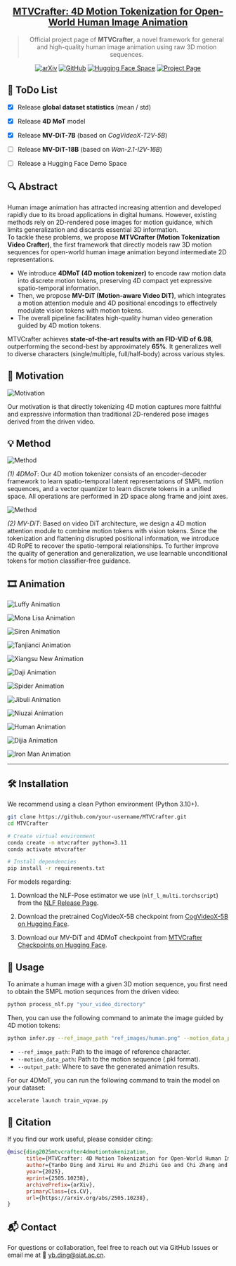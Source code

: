 <meta name="google-site-verification" content="-XQC-POJtlDPD3i2KSOxbFkSBde_Uq9obAIh_4mxTkM" />

<div align="center">

<h2><a href="https://www.arxiv.org/abs/2505.10238">MTVCrafter: 4D Motion Tokenization for Open-World Human Image Animation</a></h2>

> Official project page of **MTVCrafter**, a novel framework for general and high-quality human image animation using raw 3D motion sequences.

<!--
[Yanbo Ding](https://github.com/DINGYANB),
[Shaobin Zhuang](https://scholar.google.com/citations?user=PGaDirMAAAAJ&hl=zh-CN&oi=ao), 
[Kunchang Li](https://scholar.google.com/citations?user=D4tLSbsAAAAJ), 
[Zhengrong Yue](https://arxiv.org/search/?searchtype=author&query=Zhengrong%20Yue), 
[Yu Qiao](https://scholar.google.com/citations?user=gFtI-8QAAAAJ&hl), 
[Yali Wang†](https://scholar.google.com/citations?user=hD948dkAAAAJ)
-->

[![arXiv](https://img.shields.io/badge/arXiv-2408.10605-b31b1b.svg)](https://www.arxiv.org/abs/2505.10238)
[![GitHub](https://img.shields.io/badge/GitHub-MTVCrafter-blue?logo=github)](https://github.com/DINGYANB/MTVCrafter)
[![Hugging Face Space](https://img.shields.io/badge/%F0%9F%A4%97%20Hugging%20Face-Models-yellow)](https://huggingface.co/yanboding/)
[![Project Page](https://img.shields.io/badge/🌐%20Page-GitHub.io-brightgreen)](https://dingyanb.github.io/MTVCtafter/)

</div>


## 📌 ToDo List

- [x] Release **global dataset statistics** (mean / std)  
- [x] Release **4D MoT** model  
- [x] Release **MV-DiT-7B** (based on *CogVideoX-T2V-5B*)  
- [ ] Release **MV-DiT-18B** (based on *Wan-2.1-I2V-16B*)
- [ ] Release a Hugging Face Demo Space


## 🔍 Abstract

Human image animation has attracted increasing attention and developed rapidly due to its broad applications in digital humans. However, existing methods rely on 2D-rendered pose images for motion guidance, which limits generalization and discards essential 3D information.  
To tackle these problems, we propose **MTVCrafter (Motion Tokenization Video Crafter)**, the first framework that directly models raw 3D motion sequences for open-world human image animation beyond intermediate 2D representations.

- We introduce **4DMoT (4D motion tokenizer)** to encode raw motion data into discrete motion tokens, preserving 4D compact yet expressive spatio-temporal information.
- Then, we propose **MV-DiT (Motion-aware Video DiT)**, which integrates a motion attention module and 4D positional encodings to effectively modulate vision tokens with motion tokens.
- The overall pipeline facilitates high-quality human video generation guided by 4D motion tokens.

MTVCrafter achieves **state-of-the-art results with an FID-VID of 6.98**, outperforming the second-best by approximately **65%**. It generalizes well to diverse characters (single/multiple, full/half-body) across various styles.

## 🎯 Motivation

![Motivation](./static/images/Motivation.png)

Our motivation is that directly tokenizing 4D motion captures more faithful and expressive information than traditional 2D-rendered pose images derived from the driven video.

## 💡 Method

![Method](./static/images/4DMoT.png)

*(1) 4DMoT*:
Our 4D motion tokenizer consists of an encoder-decoder framework to learn spatio-temporal latent representations of SMPL motion sequences,
and a vector quantizer to learn discrete tokens in a unified space.
All operations are performed in 2D space along frame and joint axes.

![Method](./static/images/MV-DiT.png)

*(2) MV-DiT*:
Based on video DiT architecture,
we design a 4D motion attention module to combine motion tokens with vision tokens.
Since the tokenization and flattening disrupted positional information,
we introduce 4D RoPE to recover the spatio-temporal relationships.
To further improve the quality of generation and generalization,
we use learnable unconditional tokens for motion classifier-free guidance.



## 🎞️ Animation

![Luffy Animation](./static/videos/luffy.gif)

![Mona Lisa Animation](./static/videos/monalisa.gif)

![Siren Animation](./static/videos/siren.gif)

![Tanjianci Animation](./static/videos/tanjianci.gif)

![Xiangsu New Animation](./static/videos/xiangsu.gif)

![Daji Animation](./static/videos/daji.gif)

![Spider Animation](./static/videos/spider.gif)

![Jibuli Animation](./static/videos/jibuli.gif)

![Niuzai Animation](./static/videos/niuzai.gif)

![Human Animation](./static/videos/human.gif)

![Dijia Animation](./static/videos/dijia.gif)

![Iron Man Animation](./static/videos/iron-man.gif)

---

## 🛠️ Installation

We recommend using a clean Python environment (Python 3.10+).

```bash
git clone https://github.com/your-username/MTVCrafter.git
cd MTVCrafter

# Create virtual environment
conda create -n mtvcrafter python=3.11
conda activate mtvcrafter

# Install dependencies
pip install -r requirements.txt
```

For models regarding:

1. Download the NLF-Pose estimator we use (`nlf_l_multi.torchscript`) from the [NLF Release Page](https://github.com/isarandi/nlf/releases).

2. Download the pretrained CogVideoX-5B checkpoint from [CogVideoX-5B on Hugging Face](https://huggingface.co/THUDM/CogVideoX-5b).

3. Download our MV-DiT and 4DMoT checkpoint from  [MTVCrafter Checkpoints on Hugging Face](https://huggingface.co/yanboding/MTVCrafter).



## 🚀 Usage

To animate a human image with a given 3D motion sequence,
you first need to obtain the SMPL motion sequnces from the driven video:

```bash
python process_nlf.py "your_video_directory"
```

Then, you can use the following command to animate the image guided by 4D motion tokens:

```bash
python infer.py --ref_image_path "ref_images/human.png" --motion_data_path "data/sample_data.pkl" --output_path "inference_output"
```

- `--ref_image_path`: Path to the image of reference character.
- `--motion_data_path`: Path to the motion sequence (.pkl format).
- `--output_path`: Where to save the generated animation results.

For our 4DMoT, you can run the following command to train the model on your dataset:

```bash
accelerate launch train_vqvae.py
```


## 📄 Citation

If you find our work useful, please consider citing:

```bibtex
@misc{ding2025mtvcrafter4dmotiontokenization,
      title={MTVCrafter: 4D Motion Tokenization for Open-World Human Image Animation}, 
      author={Yanbo Ding and Xirui Hu and Zhizhi Guo and Chi Zhang and Yali Wang},
      year={2025},
      eprint={2505.10238},
      archivePrefix={arXiv},
      primaryClass={cs.CV},
      url={https://arxiv.org/abs/2505.10238}, 
}
```

## 📬 Contact

For questions or collaboration, feel free to reach out via GitHub Issues
or email me at 📧 yb.ding@siat.ac.cn.
